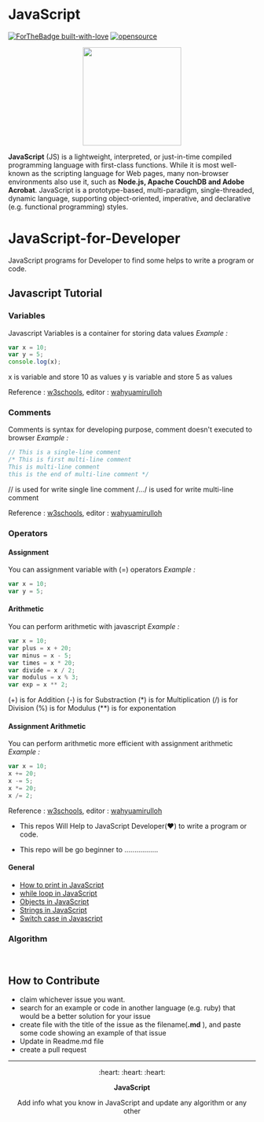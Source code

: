 
# JavaScript

[![ForTheBadge built-with-love](http://ForTheBadge.com/images/badges/built-with-love.svg)](https://github.com/avsingh999/)
[![opensource](https://badges.frapsoft.com/os/v2/open-source.svg?v=103)](https://github.com/avsingh999)

<p align="center">
  <img width='200px' src="https://media0.giphy.com/media/ln7z2eWriiQAllfVcn/source.gif"/>
</p>

**JavaScript** (JS) is a lightweight, interpreted, or just-in-time compiled programming language with first-class functions. While it is most well-known as the scripting language for Web pages, many non-browser environments also use it, such as **Node.js, Apache CouchDB and Adobe Acrobat**. JavaScript is a prototype-based, multi-paradigm, single-threaded, dynamic language, supporting object-oriented, imperative, and declarative (e.g. functional programming) styles.

# JavaScript-for-Developer
JavaScript programs for Developer to find some helps to write a program or code.
## Javascript Tutorial
### Variables
Javascript Variables is a container for storing data values
*Example :*
```javascript
var x = 10;
var y = 5;
console.log(x);
```
x is variable and store 10 as values
y is variable and store 5 as values

Reference : [w3schools](https://www.w3schools.com/js/js_variables.asp), editor : [wahyuamirulloh](https://github.com/wahyuamirulloh/)

### Comments
Comments is syntax for developing purpose, comment doesn't executed to browser
*Example :*
```javascript
// This is a single-line comment
/* This is first multi-line comment
This is multi-line comment
this is the end of multi-line comment */
```
// is used for write single line comment
/*...*/ is used for write multi-line comment

Reference : [w3schools](https://www.w3schools.com/js/js_comments.asp), editor : [wahyuamirulloh](https://github.com/wahyuamirulloh/)

### Operators
#### Assignment
You can assignment variable with (=) operators
*Example :*
```javascript
var x = 10;
var y = 5;
```
#### Arithmetic
You can perform arithmetic with javascript
*Example :*
```javascript
var x = 10;
var plus = x + 20;
var minus = x - 5;
var times = x * 20;
var divide = x / 2;
var modulus = x % 3;
var exp = x ** 2;
```
(+) is for Addition
(-) is for Substraction
(\*) is for Multiplication
(/) is for Division
(%) is for Modulus
(\*\*) is for exponentation

#### Assignment Arithmetic
You can perform arithmetic more efficient with assignment arithmetic
*Example :*
```javascript
var x = 10;
x += 20;
x -= 5;
x *= 20;
x /= 2;
```

Reference : [w3schools](https://www.w3schools.com/js/js_operators.asp), editor : [wahyuamirulloh](https://github.com/wahyuamirulloh/)

- This repos Will Help to JavaScript Developer(:heart:) to write a program or code.

- This repo will be go beginner to .................

####  General
- [How to print in JavaScript](https://github.com/avsingh999/JavaScript-for-Developer/blob/main/helloWorld.js)
- [while loop in JavaScript](./whileLoop/whileLoop.md)
- [Objects in JavaScript](./objects.md)
- [Strings in JavaScript](strings.md)
- [Switch case in Javascript](./switch_case.md)

### Algorithm

<br/>

## How to Contribute

- claim whichever issue you want.
- search for an example or code in another language (e.g. ruby) that would be a better solution for your issue
- create file with the title of the issue as the filename(**.md** ), and paste some code showing an example of that issue
- Update in Readme.md file
- create a pull request

<hr/>
<p align='center'>:heart: :heart: :heart:</p>
<p align='center'> <strong>JavaScript</strong> </p>
<p align='center'>Add info what you know in JavaScript and update any algorithm or any other</p>

